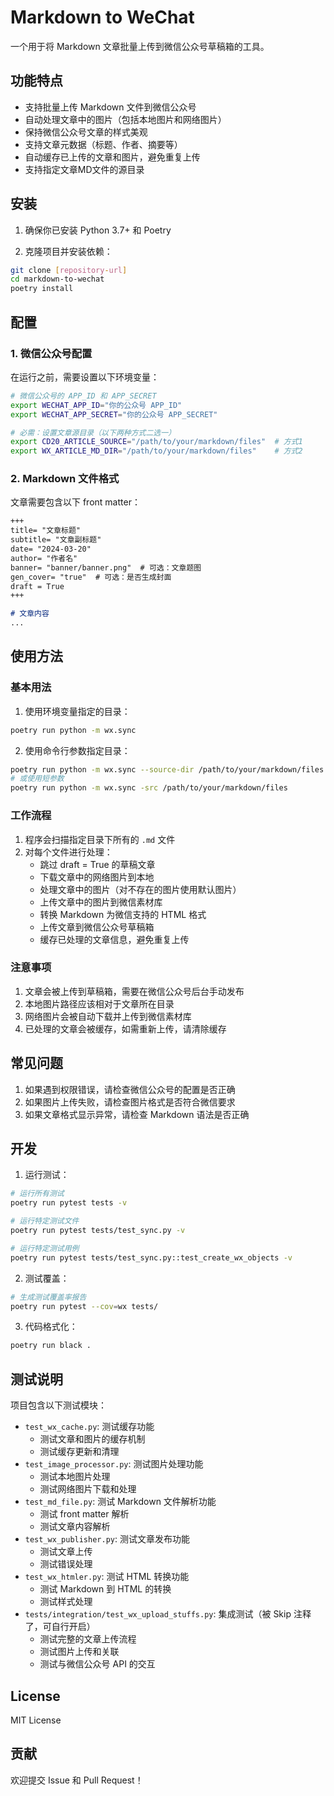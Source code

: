 # Markdown to WeChat

一个用于将 Markdown 文章批量上传到微信公众号草稿箱的工具。

## 功能特点

- 支持批量上传 Markdown 文件到微信公众号
- 自动处理文章中的图片（包括本地图片和网络图片）
- 保持微信公众号文章的样式美观
- 支持文章元数据（标题、作者、摘要等）
- 自动缓存已上传的文章和图片，避免重复上传
- 支持指定文章MD文件的源目录

## 安装

1. 确保你已安装 Python 3.7+ 和 Poetry

2. 克隆项目并安装依赖：
```bash
git clone [repository-url]
cd markdown-to-wechat
poetry install
```

## 配置

### 1. 微信公众号配置

在运行之前，需要设置以下环境变量：

```bash
# 微信公众号的 APP_ID 和 APP_SECRET
export WECHAT_APP_ID="你的公众号 APP_ID"
export WECHAT_APP_SECRET="你的公众号 APP_SECRET"

# 必需：设置文章源目录（以下两种方式二选一）
export CD20_ARTICLE_SOURCE="/path/to/your/markdown/files"  # 方式1
export WX_ARTICLE_MD_DIR="/path/to/your/markdown/files"    # 方式2
```

### 2. Markdown 文件格式

文章需要包含以下 front matter：

```markdown
+++
title= "文章标题"
subtitle= "文章副标题"
date= "2024-03-20"
author= "作者名"
banner= "banner/banner.png"  # 可选：文章题图
gen_cover= "true"  # 可选：是否生成封面
draft = True
+++

# 文章内容
...
```

## 使用方法

### 基本用法

1. 使用环境变量指定的目录：
```bash
poetry run python -m wx.sync
```

2. 使用命令行参数指定目录：
```bash
poetry run python -m wx.sync --source-dir /path/to/your/markdown/files
# 或使用短参数
poetry run python -m wx.sync -src /path/to/your/markdown/files
```

### 工作流程

1. 程序会扫描指定目录下所有的 `.md` 文件
2. 对每个文件进行处理：
   - 跳过 draft = True 的草稿文章
   - 下载文章中的网络图片到本地
   - 处理文章中的图片（对不存在的图片使用默认图片）
   - 上传文章中的图片到微信素材库
   - 转换 Markdown 为微信支持的 HTML 格式
   - 上传文章到微信公众号草稿箱
   - 缓存已处理的文章信息，避免重复上传

### 注意事项

1. 文章会被上传到草稿箱，需要在微信公众号后台手动发布
2. 本地图片路径应该相对于文章所在目录
3. 网络图片会被自动下载并上传到微信素材库
4. 已处理的文章会被缓存，如需重新上传，请清除缓存

## 常见问题

1. 如果遇到权限错误，请检查微信公众号的配置是否正确
2. 如果图片上传失败，请检查图片格式是否符合微信要求
3. 如果文章格式显示异常，请检查 Markdown 语法是否正确

## 开发

1. 运行测试：
```bash
# 运行所有测试
poetry run pytest tests -v

# 运行特定测试文件
poetry run pytest tests/test_sync.py -v

# 运行特定测试用例
poetry run pytest tests/test_sync.py::test_create_wx_objects -v
```

2. 测试覆盖：
```bash
# 生成测试覆盖率报告
poetry run pytest --cov=wx tests/
```

3. 代码格式化：
```bash
poetry run black .
```

## 测试说明

项目包含以下测试模块：

- `test_wx_cache.py`: 测试缓存功能
  - 测试文章和图片的缓存机制
  - 测试缓存更新和清理
- `test_image_processor.py`: 测试图片处理功能
  - 测试本地图片处理
  - 测试网络图片下载和处理
- `test_md_file.py`: 测试 Markdown 文件解析功能
  - 测试 front matter 解析
  - 测试文章内容解析
- `test_wx_publisher.py`: 测试文章发布功能
  - 测试文章上传
  - 测试错误处理
- `test_wx_htmler.py`: 测试 HTML 转换功能
  - 测试 Markdown 到 HTML 的转换
  - 测试样式处理
- `tests/integration/test_wx_upload_stuffs.py`: 集成测试（被 Skip 注释了，可自行开启）
  - 测试完整的文章上传流程
  - 测试图片上传和关联
  - 测试与微信公众号 API 的交互

## License

MIT License

## 贡献

欢迎提交 Issue 和 Pull Request！